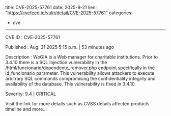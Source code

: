  
title: CVE-2025-57761
date: 2025-8-21
lien: "https://cvefeed.io/vuln/detail/CVE-2025-57761"
categories:
  - cve
---

CVE ID : CVE-2025-57761

Published :  Aug. 21
2025
5:15 p.m. | 53 minutes ago

Description : WeGIA is a Web manager for charitable institutions. Prior to 3.4.10
there is a SQL Injection vulnerability in the /html/funcionario/dependente_remover.php endpoint
specifically in the id_funcionario parameter. This vulnerability allows attackers to execute arbitrary SQL commands
compromising the confidentiality
integrity
and availability of the database. This vulnerability is fixed in 3.4.10.

Severity: 9.4 | CRITICAL

Visit the link for more details
such as CVSS details
affected products
timeline
and more...
